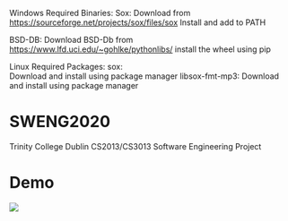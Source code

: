 Windows Required Binaries:
Sox:
	Download from https://sourceforge.net/projects/sox/files/sox
	Install and add to PATH

BSD-DB:
	Download BSD-Db from https://www.lfd.uci.edu/~gohlke/pythonlibs/
	install the wheel using pip

Linux Required Packages:
sox:	
	Download and install using package manager
libsox-fmt-mp3:
	Download and install using package manager


# SWENG2020
Trinity College Dublin CS2013/CS3013 Software Engineering Project 

# Demo
![](Demo-Video.gif)
